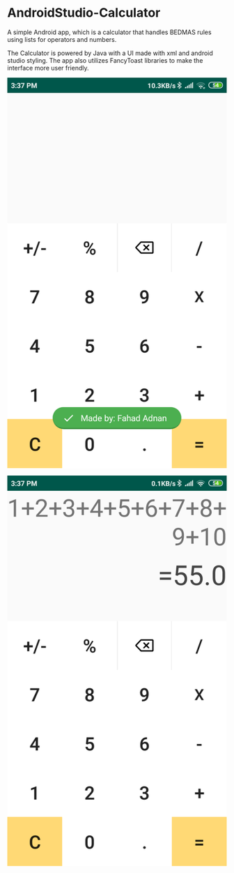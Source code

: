 # AndroidStudio-Calculator
A simple Android app, which is a calculator that handles BEDMAS rules using lists for operators and numbers. 

The Calculator is powered by Java with a UI made with xml and android studio styling. 
The app also utilizes FancyToast libraries to make the interface more user friendly. 


![alt text](https://github.com/FahadAdnan/AndroidStudio-Calculator/blob/master/AndroidStudioCalculator0.png)

![alt text](https://github.com/FahadAdnan/AndroidStudio-Calculator/blob/master/AndroidStudioCalculator1.png)
